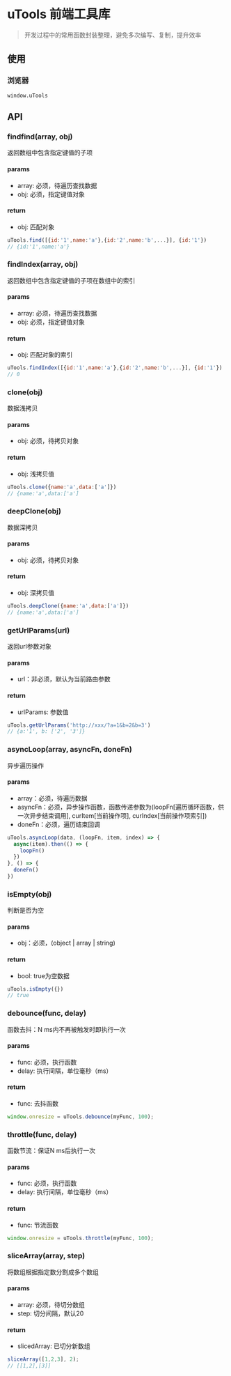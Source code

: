 # uTools 前端工具库
> 开发过程中的常用函数封装整理，避免多次编写、复制，提升效率

## 使用

### 浏览器
`window.uTools`

## API

### findfind(array, obj)
返回数组中包含指定键值的子项
#### params
* array: 必须，待遍历查找数据
* obj: 必须，指定键值对象
#### return
* obj: 匹配对象

``` javascript
uTools.find([{id:'1',name:'a'},{id:'2',name:'b',...}], {id:'1'})
// {id:'1',name:'a'}
```

### findIndex(array, obj)
返回数组中包含指定键值的子项在数组中的索引
#### params
* array: 必须，待遍历查找数据
* obj: 必须，指定键值对象
#### return
* obj: 匹配对象的索引
``` javascript
uTools.findIndex([{id:'1',name:'a'},{id:'2',name:'b',...}], {id:'1'})
// 0
```

### clone(obj)
数据浅拷贝
#### params
* obj: 必须，待拷贝对象
#### return
* obj: 浅拷贝值
``` javascript
uTools.clone({name:'a',data:['a']})
// {name:'a',data:['a']
```

### deepClone(obj)
数据深拷贝
#### params
* obj: 必须，待拷贝对象
#### return
* obj: 深拷贝值
``` javascript
uTools.deepClone({name:'a',data:['a']})
// {name:'a',data:['a']
```

### getUrlParams(url)
返回url参数对象
#### params
* url：非必须，默认为当前路由参数
#### return
* urlParams: 参数值

``` javascript
uTools.getUrlParams('http://xxx/?a=1&b=2&b=3')
// {a:'1', b: ['2', '3']}
```

### asyncLoop(array, asyncFn, doneFn)
异步遍历操作
#### params
* array：必须，待遍历数据
* asyncFn：必须，异步操作函数，函数传递参数为(loopFn[遍历循环函数，供一次异步结束调用], curItem[当前操作项], curIndex[当前操作项索引])
* doneFn：必须，遍历结束回调

``` javascript
uTools.asyncLoop(data, (loopFn, item, index) => {
  async(item).then(() => {
    loopFn()
  })
}, () => {
  doneFn()
})
```

### isEmpty(obj)
判断是否为空
#### params
* obj：必须，(object | array | string)
#### return
* bool: true为空数据

``` javascript
uTools.isEmpty({})
// true
```

### debounce(func, delay)
函数去抖：N ms内不再被触发时即执行一次
#### params
* func: 必须，执行函数
* delay: 执行间隔，单位毫秒（ms）
#### return
* func: 去抖函数

``` javascript
window.onresize = uTools.debounce(myFunc, 100);
```

### throttle(func, delay)
函数节流：保证N ms后执行一次
#### params
* func: 必须，执行函数
* delay: 执行间隔，单位毫秒（ms）
#### return
* func: 节流函数

``` javascript
window.onresize = uTools.throttle(myFunc, 100);
```

### sliceArray(array, step)
将数组根据指定数分割成多个数组
#### params
* array: 必须，待切分数组
* step: 切分间隔，默认20
#### return
* slicedArray: 已切分新数组

``` javascript
sliceArray([1,2,3], 2);
// [[1,2],[3]]
```
